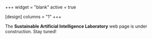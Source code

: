 +++
widget = "blank"
active = true

[design]
  columns = "1"
+++

The **Sustainable Artificial Intelligence Laboratory** web page is under construction. Stay tuned!
